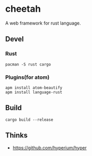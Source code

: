 # cheetah

A web framework for rust language.

## Devel

### Rust

```
pacman -S rust cargo
```

### Plugins(for atom)

```
apm install atom-beautify
apm install language-rust
```

## Build

```
cargo build --release
```

## Thinks

- <https://github.com/hyperium/hyper>

